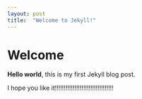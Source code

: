 ```yaml
---
layout: post
title:  "Welcome to Jekyll!"
---
```


# Welcome

**Hello world**, this is my first Jekyll blog post.

I hope you like it!!!!!!!!!!!!!!!!!!!!!!!!!!!!!!!!!